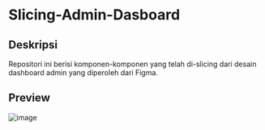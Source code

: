 # Slicing-Admin-Dasboard

<h2><b>Deskripsi</b></h2>
<p>Repositori ini berisi komponen-komponen yang telah di-slicing dari desain dashboard admin yang diperoleh dari Figma.</p>

<h2>Preview</h2>


![image](https://github.com/rayaadinda/Slicing-Admin-Dasboard/assets/50459251/c9ab935b-363c-4da7-8e9d-a0887653825c)
